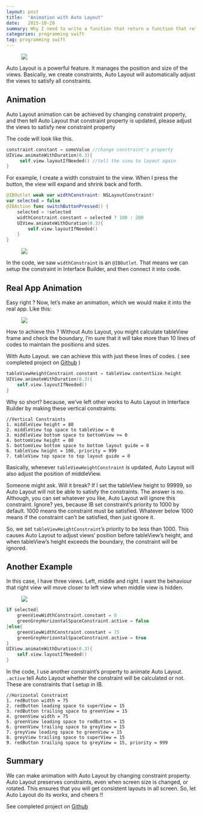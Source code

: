 ```yaml
---
layout: post
title:  "Animation with Auto Layout"
date:   2015-10-20
summary: Why I need to write a function that return a function that return a function?
categories: programming swift
tag: programming swift
---
```


<figure class="center"><img src="{{ site.baseurl }}/images/auto_layout_logo.png"/></figure>

Auto Layout is a powerful feature. It manages the position and size of the views. Basically, we create constraints, Auto Layout will automatically adjust the views to satisfy all constraints.

## Animation
Auto Layout animation can be achieved by changing constraint property, and then tell Auto Layout that constraint property is updated, please adjust the views to satisfy new constraint property

The code will look like this.

```swift
constraint.constant = someValue //change constraint's property
UIView.animateWithDuration(0.3){
     self.view.layoutIfNeeded() //tell the view to layout again
}
```

For example, I create a width constraint to the view. When I press the button, the view will expand and shrink back and forth.

```swift
@IBOutlet weak var widthConstraint: NSLayoutConstraint!
var selected = false
@IBAction func switchButtonPressed() {
    selected = !selected
    widthConstraint.constant = selected ? 100 : 200
    UIView.animateWithDuration(0.3){
        self.view.layoutIfNeeded()
    }
}
```
<figure class="center"><img src="{{ site.baseurl }}/images/animation-with-auto-layout-1.gif"/></figure>

In the code, we saw `widthConstraint` is an `@IBOutlet`. That means we can setup the constraint in Interface Builder, and then connect it into code.

## Real App Animation
Easy right ? Now, let’s make an animation, which we would make it into the real app. Like this:

<figure class="center"><img src="{{ site.baseurl }}/images/animation-with-auto-layout-2.gif"/></figure>

How to achieve this ? Without Auto Layout, you might calculate tableView frame and check the boundary, I’m sure that it will take more than 10 lines of codes to maintain the positions and sizes.

With Auto Layout. we can achieve this with just these lines of codes. ( see completed project on [Github](https://github.com/nRewik/AutoLayoutAnimation) )

```swift
tableViewHeightConstraint.constant = tableView.contentSize.height
UIView.animateWithDuration(0.3){
    self.view.layoutIfNeeded()
}
```

Why so short? because, we’ve left other works to Auto Layout in Interface Builder by making these vertical constraints:

```
//Vertical Constraints
1. middleView height = 80
2. middleView top space to tableView = 0
3. middleView bottom space to bottomView >= 0
4. bottomView height = 80
5. bottomView bottom space to bottom layout guide = 0
6. tableView height = 100, priority = 999
7. tableView top space to top layout guide = 0
```

Basically, whenever `tableViewHeightConstraint` is updated, Auto Layout will also adjust the position of middleView.

Someone might ask. Will it break? If I set the tableView height to 99999, so Auto Layout will not be able to satisfy the constraints. The answer is no. Although, you can set whatever you like, Auto Layout will ignore this constraint.
Ignore? yes, because IB set constraint’s priority to 1000 by default. 1000 means the constraint must be satisfied. Whatever below 1000 means if the constraint can’t be satisfied, then just ignore it.

So, we set `tableViewHeightConstraint`’s priority to be less than 1000. This causes Auto Layout to adjust views’ position before tableView’s height, and when tableView’s height exceeds the boundary, the constraint will be ignored.

## Another Example

In this case, I have three views. Left, middle and right. I want the behaviour that right view will move closer to left view when middle view is hidden.

<figure class="center"><img src="{{ site.baseurl }}/images/animation-with-auto-layout-3.gif"/></figure>

```swift
if selected{
    greenViewWidthConstraint.constant = 0
    greenGreyHorizontalSpaceConstraint.active = false
}else{
    greenViewWidthConstraint.constant = 75
    greenGreyHorizontalSpaceConstraint.active = true
}
UIView.animateWithDuration(0.3){
    self.view.layoutIfNeeded()
}
```

In the code, I use another constraint’s property to animate Auto Layout. `.active` tell Auto Layout whether the constraint will be calculated or not.
These are constraints that I setup in IB.

```
//Horizontal Constraint
1. redButton width = 75
2. redButton leading space to superView = 15
3. redButton trailing space to greenView = 15
4. greenView width = 75
5. greenView leading space to redButton = 15
6. greenView trailing space to greyView = 15
7. greyView leading space to greenView = 15
8. greyView trailing space to superView = 15
9. redButton trailing space to greyView = 15, priority = 999
```

## Summary
We can make animation with Auto Layout by changing constraint property. Auto Layout preserves constraints, even when screen size is changed, or rotated. This ensures that you will get consistent layouts in all screen. So, let Auto Layout do its works, and cheers !!

See completed project on [Github](https://github.com/nRewik/AutoLayoutAnimation)

